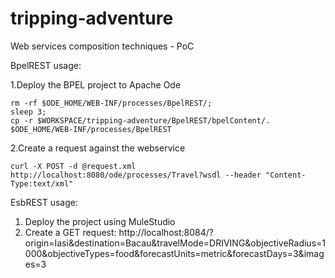 tripping-adventure
==================

Web services composition techniques - PoC

BpelREST usage:

1.Deploy the BPEL project to Apache Ode
```
rm -rf $ODE_HOME/WEB-INF/processes/BpelREST/;
sleep 3; 
cp -r $WORKSPACE/tripping-adventure/BpelREST/bpelContent/. $ODE_HOME/WEB-INF/processes/BpelREST
```
2.Create a request against the webservice
```
curl -X POST -d @request.xml http://localhost:8080/ode/processes/Travel?wsdl --header "Content-Type:text/xml"
```
EsbREST usage:

1. Deploy the project using MuleStudio
2. Create a GET request: http://localhost:8084/?origin=Iasi&destination=Bacau&travelMode=DRIVING&objectiveRadius=1000&objectiveTypes=food&forecastUnits=metric&forecastDays=3&images=3
